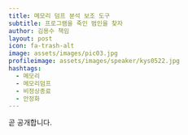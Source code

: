 ```yaml
---
title: 메모리 덤프 분석 보조 도구
subtitle: 프로그램을 죽인 범인을 찾자
author: 김용수 책임
layout: post
icon: fa-trash-alt
image: assets/images/pic03.jpg
profileimage: assets/images/speaker/kys0522.jpg
hashtags: 
  - 메모리
  - 메모리덤프
  - 비정상종료
  - 안정화
---
```

곧 공개합니다.
